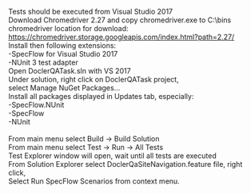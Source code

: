 Tests should be executed from Visual Studio 2017<br>
Download Chromedriver 2.27 and copy chromedriver.exe to C:\bins<br>
chromedriver location for download:<br>
https://chromedriver.storage.googleapis.com/index.html?path=2.27/<br>
Install then following extensions:<br>
-SpecFlow for Visual Studio 2017<br>
-NUnit 3 test adapter<br>
Open DoclerQATask.sln with VS 2017<br>
Under solution, right click on DoclerQATask project,<br> 
select Manage NuGet Packages...<br>
Install all packages displayed in Updates tab, especially:<br>
-SpecFlow.NUnit<br>
-SpecFlow<br>
-NUnit<br>
<br>
From main menu select Build -> Build Solution<br>
From main menu select Test -> Run -> All Tests<br>
Test Explorer window will open, wait until all tests are executed<br>
From Solution Explorer select DoclerQaSiteNavigation.feature file, right click,<br>
Select Run SpecFlow Scenarios from context menu.<br>
